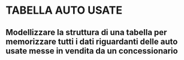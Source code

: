 # TABELLA AUTO USATE

## Modellizzare la struttura di una tabella per memorizzare tutti i dati riguardanti delle auto usate messe in vendita da un concessionario
